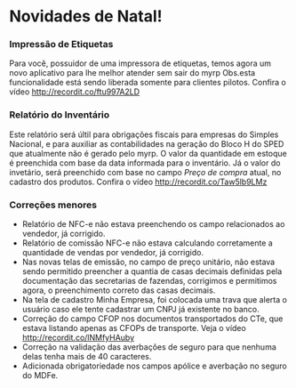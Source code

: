 # Novidades de Natal!

### Impressão de Etiquetas
Para você, possuidor de uma impressora de etiquetas, temos agora um novo aplicativo para lhe melhor atender sem sair do myrp
Obs.esta funcionalidade está sendo liberada somente para clientes pilotos.
Confira o vídeo http://recordit.co/ftu997A2LD

### Relatório do Inventário
Este relatório será últil para obrigações fiscais para empresas do Simples Nacional, e para auxiliar as contabilidades na geração do Bloco H do SPED que atualmente não é gerado pelo myrp.
O valor da quantidade em estoque é preenchida com base da data informada para o inventário.
Já o valor do invetário, será preenchido com base no campo *Preço de compra* atual, no cadastro dos produtos.
Confira o vídeo http://recordit.co/Taw5lb9LMz

### Correções menores
- Relatório de NFC-e não estava preenchendo os campo relacionados ao vendedor, já corrigido.
- Relatório de comissão NFC-e não estava calculando corretamente a quantidade de vendas por vendedor, já corrigido.
- Nas novas telas de emissão, no campo de preço unitário, não estava sendo permitido preencher a quantia de casas decimais definidas pela documentação das secretarias de fazendas, corrigimos e permitimos agora, o preenchimento correto das casas decimais.
- Na tela de cadastro Minha Empresa, foi colocada uma trava que alerta o usuário caso ele tente cadastrar um CNPJ já existente no banco.
- Correção do campo CFOP nos documentos transportados do CTe, que estava listando apenas as CFOPs de transporte. Veja o vídeo http://recordit.co/lNMfyHAuby
- Correção na validação das averbações de seguro para que nenhuma delas tenha mais de 40 caracteres.
- Adicionada obrigatoriedade nos campos apólice e averbação no seguro do MDFe.